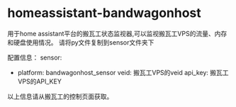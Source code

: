 # homeassistant-bandwagonhost
用于home assistant平台的搬瓦工状态监视器,可以监视搬瓦工VPS的流量、内存和硬盘使用情况。
请将py文件复制到sensor文件夹下

配置信息：
sensor:
  - platform: bandwagonhost_sensor
    veid: 搬瓦工VPS的veid
    api_key: 搬瓦工VPS的API_KEY
  
  以上信息请从搬瓦工的控制页面获取。
